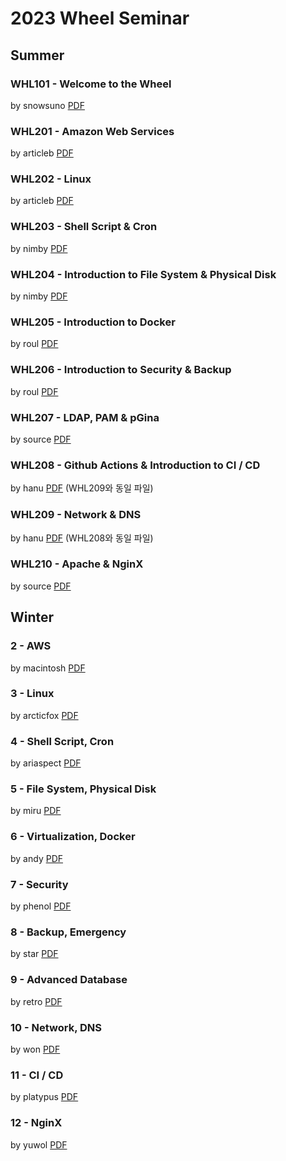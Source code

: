 # 2023 Wheel Seminar

## Summer

### WHL101 - Welcome to the Wheel

by snowsuno
[PDF]()

### WHL201 - Amazon Web Services

by articleb
[PDF](https://home.cdn.sparcs.org/seminars/wheel/2023S/WHL201.articleb.pdf)

### WHL202 - Linux

by articleb
[PDF](https://home.cdn.sparcs.org/seminars/wheel/2023S/WHL202.articleb.pdf)

### WHL203 - Shell Script & Cron

by nimby
[PDF](https://home.cdn.sparcs.org/seminars/wheel/2023S/WHL203.nimby.pdf)

### WHL204 - Introduction to File System & Physical Disk 

by nimby
[PDF](https://home.cdn.sparcs.org/seminars/wheel/2023S/WHL204.nimby.pdf)

### WHL205 - Introduction to Docker 

by roul
[PDF](https://home.cdn.sparcs.org/seminars/wheel/2023S/WHL205.roul.pdf)

### WHL206 - Introduction to Security & Backup

by roul
[PDF](https://home.cdn.sparcs.org/seminars/wheel/2023S/WHL206.roul.pdf)

### WHL207 - LDAP, PAM & pGina

by source
[PDF](https://home.cdn.sparcs.org/seminars/wheel/2023S/WHL207.source.pdf)

### WHL208 - Github Actions & Introduction to CI / CD 

by hanu
[PDF](https://home.cdn.sparcs.org/seminars/wheel/2023S/WHL208_209.hanu.pdf)
(WHL209와 동일 파일)

### WHL209 - Network & DNS

by hanu
[PDF](https://home.cdn.sparcs.org/seminars/wheel/2023S/WHL208_209.hanu.pdf)
(WHL208와 동일 파일)

### WHL210 - Apache & NginX 

by source
[PDF](https://home.cdn.sparcs.org/seminars/wheel/2023S/WHL210.source.pdf)

## Winter

### 2 - AWS

by macintosh
[PDF](https://home.cdn.sparcs.org/seminars/wheel/2023W/2.AWS.macintosh.pdf)

### 3 - Linux

by arcticfox
[PDF](https://home.cdn.sparcs.org/seminars/wheel/2023W/3.linux.arcticfox.pdf)


### 4 - Shell Script, Cron

by ariaspect
[PDF](https://home.cdn.sparcs.org/seminars/wheel/2023W/4.ShellScript_Cron.ariaspect.pdf)

### 5 - File System, Physical Disk

by miru
[PDF](https://home.cdn.sparcs.org/seminars/wheel/2023W/5.FS_PhyDisk.miru.pdf)

### 6 - Virtualization, Docker

by andy
[PDF](https://home.cdn.sparcs.org/seminars/wheel/2023W/6.virtualization_docker.andy.pdf)

### 7 - Security

by phenol
[PDF](https://home.cdn.sparcs.org/seminars/wheel/2023W/7.security.phenol.pdf)

### 8 - Backup, Emergency

by star
[PDF](https://home.cdn.sparcs.org/seminars/wheel/2023W/8.backup_emergency.star.pdf)

### 9 - Advanced Database

by retro
[PDF](https://home.cdn.sparcs.org/seminars/wheel/2023W/9.advanced_database.retro.pdf)

### 10 - Network, DNS

by won
[PDF](https://home.cdn.sparcs.org/seminars/wheel/2023W/10.network_dns.won.pdf)

### 11 - CI / CD

by platypus
[PDF](https://home.cdn.sparcs.org/seminars/wheel/2023W/11.ci_cd.platypus.pdf)

### 12 - NginX

by yuwol
[PDF](https://home.cdn.sparcs.org/seminars/wheel/2023W/12.nginx.yuwol.pdf)
